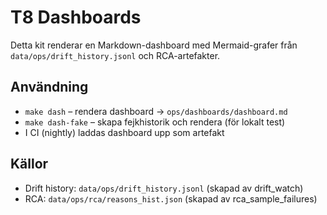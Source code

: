 # T8 Dashboards

Detta kit renderar en Markdown-dashboard med Mermaid-grafer från `data/ops/drift_history.jsonl` och RCA-artefakter.

## Användning
- `make dash` – rendera dashboard → `ops/dashboards/dashboard.md`
- `make dash-fake` – skapa fejkhistorik och rendera (för lokalt test)
- I CI (nightly) laddas dashboard upp som artefakt

## Källor
- Drift history: `data/ops/drift_history.jsonl` (skapad av drift_watch)
- RCA: `data/ops/rca/reasons_hist.json` (skapad av rca_sample_failures)